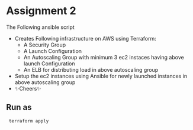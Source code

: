 # Assignment 2

The Following ansible script

- Creates Following infrastructure on AWS using Terraform:
	- A Security Group
	- A Launch Configuration
	- An Autoscaling Group with minimum 3 ec2 instaces having above launch Configuration
	- An ELB for distributing load in above autoscaling group
- Setup the ec2 instances using Ansible for newly launched instances in above autoscaling group
- ✨Cheers✨

## Run as
```sh
 terraform apply
```
